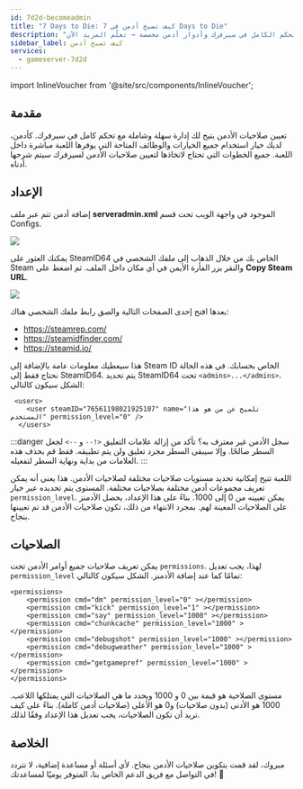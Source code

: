 ```yaml
---
id: 7d2d-becomeadmin
title: "7 Days to Die: كيف تصبح أدمن في 7 Days to Die"
description: "اكتشف كيفية تعيين وإدارة صلاحيات الأدمن للتحكم الكامل في سيرفرك وأدوار أدمن مخصصة → تعلّم المزيد الآن"
sidebar_label: كيف تصبح أدمن
services:
  - gameserver-7d2d
---
```


import InlineVoucher from '@site/src/components/InlineVoucher';

## مقدمة
تعيين صلاحيات الأدمن يتيح لك إدارة سهلة وشاملة مع تحكم كامل في سيرفرك. كأدمن، لديك خيار استخدام جميع الخيارات والوظائف المتاحة التي يوفرها اللعبة مباشرة داخل اللعبة. جميع الخطوات التي تحتاج لاتخاذها لتعيين صلاحيات الأدمن لسيرفرك سيتم شرحها أدناه.  
<InlineVoucher />

## الإعداد
إضافة أدمن تتم عبر ملف **serveradmin.xml** الموجود في واجهة الويب تحت قسم Configs.

![](https://screensaver01.zap-hosting.com/index.php/s/wXpLL2qyZE2zCYa/preview)

يمكنك العثور على SteamID64 الخاص بك من خلال الذهاب إلى ملفك الشخصي في Steam والنقر بزر الفأرة الأيمن في أي مكان داخل الملف. ثم اضغط على **Copy Steam URL**. 

![](https://screensaver01.zap-hosting.com/index.php/s/Q9WJ8GwbHCmTRPx/preview)

بعدها افتح إحدى الصفحات التالية والصق رابط ملفك الشخصي هناك:

- https://steamrep.com/
- https://steamidfinder.com/
- https://steamid.io/

هذا سيعطيك معلومات عامة بالإضافة إلى Steam ID الخاص بحسابك. في هذه الحالة نحتاج فقط إلى SteamID64. يتم تحديد SteamID64 تحت ``<admins>...</admins>``. الشكل سيكون كالتالي:

```
 <users>
    <user steamID="76561198021925107" name="تلميح عن من هو هذا المستخدم" permission_level="0" />
  </users>
```

:::danger  سجل الأدمن غير معترف به؟ 
تأكد من إزالة علامات التعليق `<!--` و `-->` لجعل السطر صالحًا. وإلا سيبقى السطر مجرد تعليق ولن يتم تطبيقه. فقط قم بحذف هذه العلامات من بداية ونهاية السطر لتفعيله.
:::

اللعبة تتيح إمكانية تحديد مستويات صلاحيات مختلفة لصلاحيات الأدمن. هذا يعني أنه يمكن تعريف مجموعات أدمن مختلفة بصلاحيات مختلفة. المستوى يتم تحديده عبر خيار ``permission_level``. يمكن تعيينه من 0 إلى 1000. بناءً على هذا الإعداد، يحصل الأدمنز على الصلاحيات المعينة لهم. بمجرد الانتهاء من ذلك، تكون صلاحيات الأدمن قد تم تعيينها بنجاح.

## الصلاحيات

يمكن تعريف صلاحيات جميع أوامر الأدمن تحت ``permissions``. لهذا، يجب تعديل ``permission_level`` تمامًا كما عند إضافة الأدمنز. الشكل سيكون كالتالي:

```
<permissions>
	<permission cmd="dm" permission_level="0" ></permission>
	<permission cmd="kick" permission_level="1" ></permission>
	<permission cmd="say" permission_level="1000" ></permission>
    <permission cmd="chunkcache" permission_level="1000" ></permission>
    <permission cmd="debugshot" permission_level="1000" ></permission>
    <permission cmd="debugweather" permission_level="1000" ></permission>
    <permission cmd="getgamepref" permission_level="1000" ></permission>
</permissions>
```

مستوى الصلاحية هو قيمة بين 0 و 1000 ويحدد ما هي الصلاحيات التي يمتلكها اللاعب. 1000 هو الأدنى (بدون صلاحيات) و0 هو الأعلى (صلاحيات أدمن كاملة). بناءً على كيف تريد أن تكون الصلاحيات، يجب تعديل هذا الإعداد وفقًا لذلك.

## الخلاصة

مبروك، لقد قمت بتكوين صلاحيات الأدمن بنجاح. لأي أسئلة أو مساعدة إضافية، لا تتردد في التواصل مع فريق الدعم الخاص بنا، المتوفر يوميًا لمساعدتك! 🙂

<InlineVoucher />